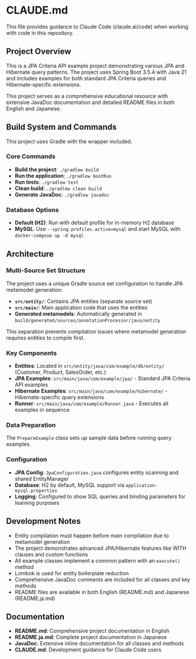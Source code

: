 # CLAUDE.md

This file provides guidance to Claude Code (claude.ai/code) when working with code in this repository.

## Project Overview

This is a JPA Criteria API example project demonstrating various JPA and Hibernate query patterns. The project uses Spring Boot 3.5.4 with Java 21 and includes examples for both standard JPA Criteria queries and Hibernate-specific extensions.

This project serves as a comprehensive educational resource with extensive JavaDoc documentation and detailed README files in both English and Japanese.

## Build System and Commands

This project uses Gradle with the wrapper included.

### Core Commands
- **Build the project**: `./gradlew build`
- **Run the application**: `./gradlew bootRun`
- **Run tests**: `./gradlew test`
- **Clean build**: `./gradlew clean build`
- **Generate JavaDoc**: `./gradlew javadoc`

### Database Options
- **Default (H2)**: Run with default profile for in-memory H2 database
- **MySQL**: Use `--spring.profiles.active=mysql` and start MySQL with `docker-compose up -d mysql`

## Architecture

### Multi-Source Set Structure

The project uses a unique Gradle source set configuration to handle JPA metamodel generation:

- **`src/entity/`**: Contains JPA entities (separate source set)
- **`src/main/`**: Main application code that uses the entities
- **Generated metamodels**: Automatically generated in `build/generated/sources/annotationProcessor/java/entity`

This separation prevents compilation issues where metamodel generation requires entities to compile first.

### Key Components

- **Entities**: Located in `src/entity/java/com/example/db/entity/` (Customer, Product, SalesOrder, etc.)
- **JPA Examples**: `src/main/java/com/example/jpa/` - Standard JPA Criteria API examples
- **Hibernate Examples**: `src/main/java/com/example/hibernate/` - Hibernate-specific query extensions
- **Runner**: `src/main/java/com/example/Runner.java` - Executes all examples in sequence

### Data Preparation

The `PrepareExample` class sets up sample data before running query examples.

### Configuration

- **JPA Config**: `JpaConfiguration.java` configures entity scanning and shared EntityManager
- **Database**: H2 by default, MySQL support via `application-mysql.properties`
- **Logging**: Configured to show SQL queries and binding parameters for learning purposes

## Development Notes

- Entity compilation must happen before main compilation due to metamodel generation
- The project demonstrates advanced JPA/Hibernate features like WITH clauses and custom functions
- All example classes implement a common pattern with an `execute()` method
- Lombok is used for entity boilerplate reduction
- Comprehensive JavaDoc comments are included for all classes and key methods
- README files are available in both English (README.md) and Japanese (README.ja.md)

## Documentation

- **README.md**: Comprehensive project documentation in English
- **README.ja.md**: Complete project documentation in Japanese
- **JavaDoc**: Extensive inline documentation for all classes and methods
- **CLAUDE.md**: Development guidance for Claude Code users